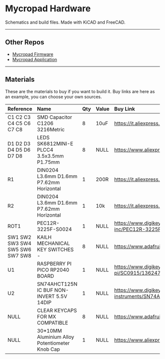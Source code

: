 # Mycropad Hardware
Schematics and build files. Made with KiCAD and FreeCAD.

---
## Other Repos
- [Mycropad Firmware](https://github.com/meronz/mycropad-fw)
- [Mycropad Application](https://github.com/meronz/mycropad-app)

---
## Materials
These are the materials to buy if you want to build it. Buy links are here as an example, you can choose your own sources.

| Reference | Name |  Qty |  Value | Buy Link |
| :--- | :--- | :--- | :--- | :--- |
| C1 C2 C3 C4 C5 C6 C7 C8  | SMD Capacitor C1206 3216Metric | 8 | 10uF | https://it.aliexpress.com/item/4001345918046.html |
| D1 D2 D3 D4 D5 D6 D7 D8  | LEDS SK6812MINI-E PLCC4 3.5x3.5mm P1.75mm | 8 | NULL | https://www.aliexpress.com/item/1005002347411683.html |
| R1  | DIN0204 L3.6mm D1.6mm P7.62mm Horizontal | 1 | 200R | https://it.aliexpress.com/item/1005001489793822.html |
| R2  | DIN0204 L3.6mm D1.6mm P7.62mm Horizontal | 1 | 10k | https://it.aliexpress.com/item/1005001489793822.html |
| ROT1  | PEC12R-3225F-S0024 | 1 | NULL | https://www.digikey.it/it/products/detail/bourns-inc/PEC12R-3225F-S0024/4699267 |
| SW1 SW2 SW3 SW4 SW5 SW6 SW7 SW8  | KAILH MECHANICAL KEY SWITCHES - | 8 | NULL | https://www.adafruit.com/product/4952 |
| U1  | RASPBERRY PI PICO RP2040 BOARD | 1 | NULL | https://www.digikey.it/it/products/detail/raspberry-pi/SC0915/13624793 |
| U2  | SN74AHCT125N IC BUF NON-INVERT 5.5V 14DIP | 1 | NULL | https://www.digikey.it/it/products/detail/texas-instruments/SN74AHCT125N/375798 |
| NULL | CLEAR KEYCAPS FOR MX COMPATIBLE | 8 | NULL | https://www.adafruit.com/product/5068 |
| NULL | 30\*10MM Aluminium Alloy Potentiometer Knob Cap  | 1 | NULL | https://www.aliexpress.com/item/4001089749890.html |
